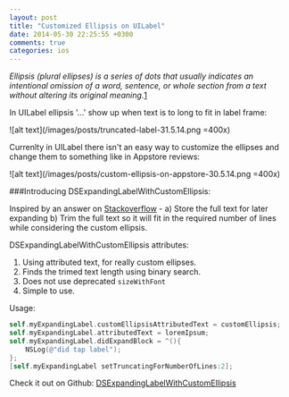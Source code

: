 ```yaml
---
layout: post
title: "Customized Ellipsis on UILabel"
date: 2014-05-30 22:25:55 +0300
comments: true
categories: ios
---
```

_Ellipsis (plural ellipses) is a series of dots that usually indicates an intentional omission of a word, sentence, or whole section from a text without altering its original meaning._[1](http://www.thefreedictionary.com/ellipsis)

In UILabel ellipsis '...' show up when text is to long to fit in label frame:
 
![alt text](/images/posts/truncated-label-31.5.14.png  =400x)

Currenlty in UILabel there isn't an easy way to customize the ellipses and change them to something like in Appstore reviews:

![alt text](/images/posts/custom-ellipsis-on-appstore-30.5.14.png  =400x)
<!-- more -->
###Introducing DSExpandingLabelWithCustomEllipsis:

Inspired by an answer on [Stackoverflow](http://stackoverflow.com/a/15118452/207682) - a) Store the full text for later expanding b) Trim the full text so it will fit in the required number of lines while considering the custom ellipsis. 

DSExpandingLabelWithCustomEllipsis attributes:

1. Using attributed text, for really custom ellipses.
2. Finds the trimed text length using binary search.
3. Does not use deprecated `sizeWithFont`
4. Simple to use.

Usage:

```objectivec
self.myExpandingLabel.customEllipsisAttributedText = customEllipsis;
self.myExpandingLabel.attributedText = loremIpsum;
self.myExpandingLabel.didExpandBlock = ^(){
    NSLog(@"did tap label");
};
[self.myExpandingLabel setTruncatingForNumberOfLines:2];
```

Check it out on Github: [DSExpandingLabelWithCustomEllipsis](https://github.com/dannyshmueli/DSExpandingLabelWithCustomEllipsis) 
